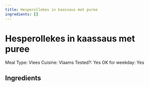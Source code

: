 ```yaml
---
title: Hesperollekes in kaassaus met puree
ingredients: []
---
```


# Hesperollekes in kaassaus met puree

Meal Type: Vlees
Cuisine: Vlaams
Tested?: Yes
OK for weekday: Yes

## Ingredients
<!-- No ingredients listed in original -->